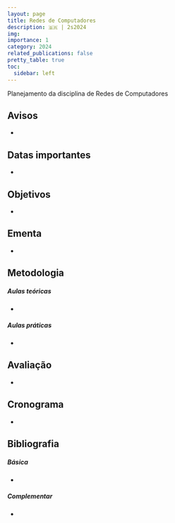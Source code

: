 ```yaml
---
layout: page
title: Redes de Computadores
description: 🇧🇷 | 2s2024
img: 
importance: 1
category: 2024
related_publications: false
pretty_table: true
toc:
  sidebar: left
---
```


Planejamento da disciplina de Redes de Computadores

## Avisos
- 

## Datas importantes
- 

## Objetivos
- 

## Ementa
- 

## Metodologia

##### Aulas teóricas
- 

##### Aulas práticas
- 

## Avaliação
- 

## Cronograma
- 

## Bibliografia

##### Básica
- 

##### Complementar
- 